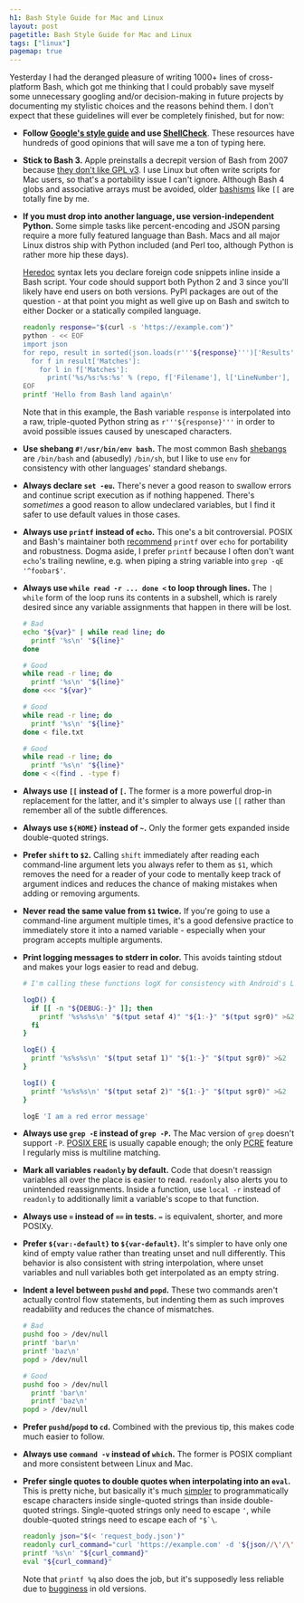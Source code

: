 ```yaml
---
h1: Bash Style Guide for Mac and Linux
layout: post
pagetitle: Bash Style Guide for Mac and Linux
tags: ["linux"]
pagemap: true
---
```

Yesterday I had the deranged pleasure of writing 1000+ lines of cross-platform Bash, which got me thinking that I could probably save myself some unnecessary googling and/or decision-making in future projects by documenting my stylistic choices and the reasons behind them. I don't expect that these guidelines will ever be completely finished, but for now:

- **Follow [Google's style guide](https://google.github.io/styleguide/shell.xml) and use [ShellCheck](https://github.com/koalaman/shellcheck)**. These resources have hundreds of good opinions that will save me a ton of typing here.

- **Stick to Bash 3.** Apple preinstalls a decrepit version of Bash from 2007 because [they don't like GPL v3](https://www.reddit.com/r/osx/comments/51v1jg/what_is_the_reason_for_osx_to_use_bash_3257_and/). I use Linux but often write scripts for Mac users, so that's a portability issue I can't ignore. Although Bash 4 globs and associative arrays must be avoided, older [bashisms](https://mywiki.wooledge.org/Bashism) like `[[` are totally fine by me.

- **If you must drop into another language, use version-independent Python.** Some simple tasks like percent-encoding and JSON parsing require a more fully featured language than Bash. Macs and all major Linux distros ship with Python included (and Perl too, although Python is rather more hip these days).

    [Heredoc](https://en.wikipedia.org/wiki/Here_document) syntax lets you declare foreign code snippets inline inside a Bash script. Your code should support both Python 2 and 3 since you'll likely have end users on both versions. PyPI packages are out of the question - at that point you might as well give up on Bash and switch to either Docker or a statically compiled language.

    ```bash
    readonly response="$(curl -s 'https://example.com')"
    python - << EOF
    import json
    for repo, result in sorted(json.loads(r'''${response}''')['Results'].items()):
      for f in result['Matches']:
        for l in f['Matches']:
          print('%s/%s:%s:%s' % (repo, f['Filename'], l['LineNumber'], l['Line']))
    EOF
    printf 'Hello from Bash land again\n'
    ```

    Note that in this example, the Bash variable `response` is interpolated into a raw, triple-quoted Python string as `r'''${response}'''` in order to avoid possible issues caused by unescaped characters.

- **Use shebang `#!/usr/bin/env bash`.** The most common Bash [shebangs](https://en.wikipedia.org/wiki/Shebang_(Unix)) are `/bin/bash` and (abusedly) `/bin/sh`, but I like to use `env` for consistency with other languages' standard shebangs.

- **Always declare `set -eu`.** There's never a good reason to swallow errors and continue script execution as if nothing happened. There's *sometimes* a good reason to allow undeclared variables, but I find it safer to use default values in those cases.

- **Always use `printf` instead of `echo`.** This one's a bit controversial. POSIX and Bash's maintainer both [recommend](https://askubuntu.com/a/537987) `printf` over `echo` for portability and robustness. Dogma aside, I prefer `printf` because I often don't want `echo`'s trailing newline, e.g. when piping a string variable into `grep -qE '^foobar$'`.

- **Always use `while read -r ... done <` to loop through lines.** The `| while` form of the loop runs its contents in a subshell, which is rarely desired since any variable assignments that happen in there will be lost.

    ```bash
    # Bad
    echo "${var}" | while read line; do
      printf '%s\n' "${line}"
    done

    # Good
    while read -r line; do
      printf '%s\n' "${line}"
    done <<< "${var}"

    # Good
    while read -r line; do
      printf '%s\n' "${line}"
    done < file.txt

    # Good
    while read -r line; do
      printf '%s\n' "${line}"
    done < <(find . -type f)
    ```

- **Always use `[[` instead of `[`.** The former is a more powerful drop-in replacement for the latter, and it's simpler to always use `[[` rather than remember all of the subtle differences.

- **Always use `${HOME}` instead of `~`.** Only the former gets expanded inside double-quoted strings.

- **Prefer `shift` to `$2`.** Calling `shift` immediately after reading each command-line argument lets you always refer to them as `$1`, which removes the need for a reader of your code to mentally keep track of argument indices and reduces the chance of making mistakes when adding or removing arguments.

- **Never read the same value from `$1` twice.** If you're going to use a command-line argument multiple times, it's a good defensive practice to immediately store it into a named variable - especially when your program accepts multiple arguments.

- **Print logging messages to stderr in color.** This avoids tainting stdout and makes your logs easier to read and debug.

    ```bash
    # I'm calling these functions logX for consistency with Android's Log class

    logD() {
      if [[ -n "${DEBUG:-}" ]]; then
        printf '%s%s%s\n' "$(tput setaf 4)" "${1:-}" "$(tput sgr0)" >&2
      fi
    }

    logE() {
      printf '%s%s%s\n' "$(tput setaf 1)" "${1:-}" "$(tput sgr0)" >&2
    }

    logI() {
      printf '%s%s%s\n' "$(tput setaf 2)" "${1:-}" "$(tput sgr0)" >&2
    }

    logE 'I am a red error message'
    ```

- **Always use `grep -E` instead of `grep -P`.** The Mac version of `grep` doesn't support `-P`. [POSIX ERE](https://en.wikibooks.org/wiki/Regular_Expressions/POSIX-Extended_Regular_Expressions) is usually capable enough; the only [PCRE](https://en.wikipedia.org/wiki/Perl_Compatible_Regular_Expressions) feature I regularly miss is multiline matching.

- **Mark all variables `readonly` by default.** Code that doesn't reassign variables all over the place is easier to read. `readonly` also alerts you to unintended reassignments. Inside a function, use `local -r` instead of `readonly` to additionally limit a variable's scope to that function.

- **Always use `=` instead of `==` in tests.** `=` is equivalent, shorter, and more POSIXy.

- **Prefer `${var:-default}` to `${var-default}`.** It's simpler to have only one kind of empty value rather than treating unset and null differently. This behavior is also consistent with string interpolation, where unset variables and null variables both get interpolated as an empty string.

- **Indent a level between `pushd` and `popd`.** These two commands aren't actually control flow statements, but indenting them as such improves readability and reduces the chance of mismatches.

    ```bash
    # Bad
    pushd foo > /dev/null
    printf 'bar\n'
    printf 'baz\n'
    popd > /dev/null

    # Good
    pushd foo > /dev/null
      printf 'bar\n'
      printf 'baz\n'
    popd > /dev/null
    ```

- **Prefer `pushd`/`popd` to `cd`.** Combined with the previous tip, this makes code much easier to follow.

- **Always use `command -v` instead of `which`.** The former is POSIX compliant and more consistent between Linux and Mac.

- **Prefer single quotes to double quotes when interpolating into an `eval`.** This is pretty niche, but basically it's much [simpler](https://stackoverflow.com/questions/15783701/which-characters-need-to-be-escaped-when-using-bash#comment71498177_20053121) to programmatically escape characters inside single-quoted strings than inside double-quoted strings. Single-quoted strings only need to escape `'`, while double-quoted strings need to escape each of ``"$`\``.

    ```bash
    readonly json="$(< 'request_body.json')"
    readonly curl_command="curl 'https://example.com' -d '${json//\'/\'\\\'\'}'"
    printf '%s\n' "${curl_command}"
    eval "${curl_command}"
    ```

    Note that `printf %q` also does the job, but it's supposedly less reliable due to [bugginess](https://stackoverflow.com/questions/15783701/which-characters-need-to-be-escaped-when-using-bash#comment71234255_27817504) in old versions.
